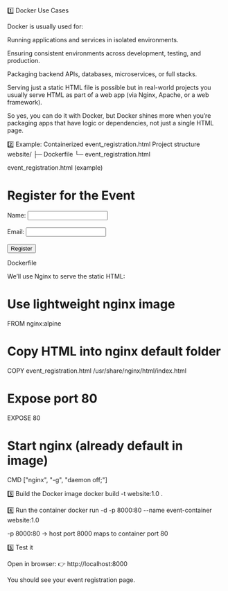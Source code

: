 1️⃣ Docker Use Cases 

Docker is usually used for:

Running applications and services in isolated environments.

Ensuring consistent environments across development, testing, and production.

Packaging backend APIs, databases, microservices, or full stacks.

Serving just a static HTML file is possible but in real-world projects you usually serve HTML as part of a web app (via Nginx, Apache, or a web framework).

So yes, you can do it with Docker, but Docker shines more when you’re packaging apps that have logic or dependencies, not just a single HTML page.

2️⃣ Example: Containerized event_registration.html
Project structure
website/
├─ Dockerfile
└─ event_registration.html

event_registration.html (example)
<!DOCTYPE html>
<html>
<head>
  <title>Event Registration</title>
</head>
<body>
  <h1>Register for the Event</h1>
  <form>
    Name: <input type="text" name="name"><br><br>
    Email: <input type="email" name="email"><br><br>
    <button type="submit">Register</button>
  </form>
</body>
</html>

Dockerfile

We’ll use Nginx to serve the static HTML:

# Use lightweight nginx image
FROM nginx:alpine

# Copy HTML into nginx default folder
COPY event_registration.html /usr/share/nginx/html/index.html

# Expose port 80
EXPOSE 80

# Start nginx (already default in image)
CMD ["nginx", "-g", "daemon off;"]

3️⃣ Build the Docker image
docker build -t website:1.0 .

4️⃣ Run the container
docker run -d -p 8000:80 --name event-container website:1.0


-p 8000:80 → host port 8000 maps to container port 80

5️⃣ Test it

Open in browser:
👉 http://localhost:8000

You should see your event registration page.